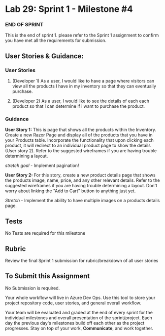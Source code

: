 # Lab 29: Sprint 1 - Milestone #4


### END OF SPRINT
This is the end of sprint 1. please refer to the Sprint 1 assignment to confirm you have met all the requirements for submission. 

## User Stories & Guidance:

### User Stories

1. (Developer 1) As a user, I would like to have a page where visitors can view all the products I have in my inventory so that they can eventually purchase. 

1. (Developer 2) As a user, I would like to see the details of each each product so that I can determine if i want to purchase the product.

### Guidance

**User Story 1:** This is page that shows all the products within the Inventory. Create a new Razor Page and display all of the products that you have in your Products table. Incorporate the functionality that upon clicking each product, it will redirect to an individual product page to show the details (User story 2). Refer to the suggested wireframes if you are having trouble determining a layout.

*stretch goal* - Implement pagination! 

**User Story 2:** For this story, create a new product details page that shows the products image, name, price, and any other relevant details. Refer to the suggested wireframes if you are having trouble determining a layout. Don't worry about linking the "Add to Cart" button to anything just yet. 

*Stretch* - Implement the ability to have multiple images on a products details page.


## Tests
No Tests are required for this milestone

## Rubric
Review the final Sprint 1 submission for rubric/breakdown of all user stories

## To Submit this Assignment

No Submission is required. 

Your whole workflow will live in Azure Dev Ops. Use this tool to store your project repository code, user stories, and general overall workflow. 

Your team will be evaluated and graded at the end of every sprint for the individual milestones and overall presentation of the sprint/project. Each day the previous day's milestones build off each other as the project progresses. Stay on top of your work, **Communicate**, and work together. 